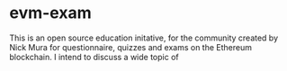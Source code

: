 # evm-exam
This is an open source education initative, for the community created by Nick Mura for questionnaire, quizzes and exams on the Ethereum blockchain. I intend to discuss a wide topic of 

